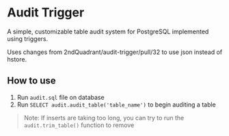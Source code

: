 # Audit Trigger

A simple, customizable table audit system for PostgreSQL implemented using
triggers.

Uses changes from 2ndQuadrant/audit-trigger/pull/32 to use json instead of hstore. 

## How to use

1. Run `audit.sql` file on database
2. Run `SELECT audit.audit_table('table_name')` to begin auditing a table


> Note: If inserts are taking too long, you can try to run the `audit.trim_table()` function to remove 
